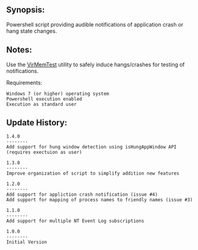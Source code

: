 
Synopsis:
-------------------------------
Powershell script providing audible notifications of application crash or hang state changes.

Notes:
-------------------------------
Use the [VirMemTest](https://blogs.msdn.microsoft.com/aaron_margosis/2013/06/14/virtmemtest-a-utility-to-exercise-memory-and-other-operations/) utility to safely induce hangs/crashes for testing of notifications. 

Requirements:

	Windows 7 (or higher) operating system
	Powershell execution enabled
	Execution as standard user

Update History:
-------------------------------

	1.4.0
	--------
	Add support for hung window detection using isHungAppWindow API (requires exectuion as user)

	1.3.0
	--------
	Improve organization of script to simplify addition new features

	1.2.0
	--------
	Add support for appliction crash notification (issue #4)
	Add support for mapping of process names to friendly names (issue #3)

	1.1.0
	--------
	Add support for multiple NT Event Log subscriptions

	1.0.0
	--------
	Initial Version

